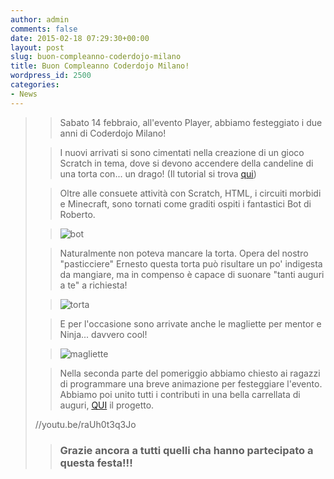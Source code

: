 ```yaml
---
author: admin
comments: false
date: 2015-02-18 07:29:30+00:00
layout: post
slug: buon-compleanno-coderdojo-milano
title: Buon Compleanno Coderdojo Milano!
wordpress_id: 2500
categories:
- News
---
```


<blockquote>

> 
> Sabato 14 febbraio, all'evento Player, abbiamo festeggiato i due anni di Coderdojo Milano!
> 
> 


> 
> I nuovi arrivati si sono cimentati nella creazione di un gioco Scratch in tema, dove si devono accendere della candeline di una torta con... un drago! (Il tutorial si trova [qui](//coderdojomilano.it/scratch-buono-compleanno-coderdojo-milano))
> 
> 


> 
> Oltre alle consuete attività con Scratch, HTML, i circuiti morbidi e Minecraft, sono tornati come graditi ospiti i fantastici Bot di Roberto.
> 
> 


> 
> ![bot](//coderdojomilano.it/wp-content/uploads/2015/02/bot-e1424243885165.jpg)
> 
> 


> 
> Naturalmente non poteva mancare la torta. Opera del nostro "pasticciere" Ernesto questa torta può risultare un po' indigesta da mangiare, ma in compenso è capace di suonare "tanti auguri a te" a richiesta!
> 
> 


> 
> ![torta](//coderdojomilano.it/wp-content/uploads/2015/02/torta.jpg)
> 
> 


> 
> E per l'occasione sono arrivate anche le magliette per mentor e Ninja... davvero cool!
> 
> 


> 
> ![magliette](//coderdojomilano.it/wp-content/uploads/2015/02/magliette.jpg)
> 
> 


> 
> Nella seconda parte del pomeriggio abbiamo chiesto ai ragazzi di programmare una breve animazione per festeggiare l'evento. Abbiamo poi unito tutti i contributi in una bella carrellata di auguri, [QUI](//scratch.mit.edu/projects/48060796/) il progetto.

//youtu.be/raUh0t3q3Jo


> 
> 


> 
> ### Grazie ancora a tutti quelli cha hanno partecipato a questa festa!!!
> 
> 
</blockquote>
